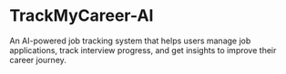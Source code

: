 # TrackMyCareer-AI
An AI-powered job tracking system that helps users manage job applications, track interview progress, and get insights to improve their career journey.
